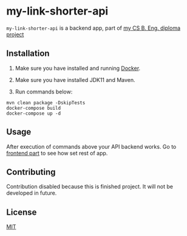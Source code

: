 # my-link-shorter-api

`my-link-shorter-api` is a backend app, part of [my CS B. Eng. diploma project](https://github.com/tomaszkyc/diploma-project)

## Installation

1. Make sure you have installed and running [Docker](https://www.docker.com/).

2. Make sure you have installed JDK11 and Maven.

3. Run commands below: 

```shell script
mvn clean package -DskipTests
docker-compose build
docker-compose up -d
```

## Usage

After execution of commands above your API backend works. Go to [frontend part](https://github.com/tomaszkyc/my-link-shorter-ui)
to see how set rest of app.

## Contributing

Contribution disabled because this is finished project. It will not be developed in future.


## License
[MIT](https://choosealicense.com/licenses/mit/)